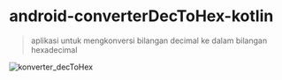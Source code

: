 android-converterDecToHex-kotlin
==
> aplikasi untuk mengkonversi bilangan decimal ke dalam bilangan hexadecimal  


![konverter_decToHex](https://user-images.githubusercontent.com/53375007/128657751-47838764-7f58-4f2e-a09c-c25c7808594d.png)


